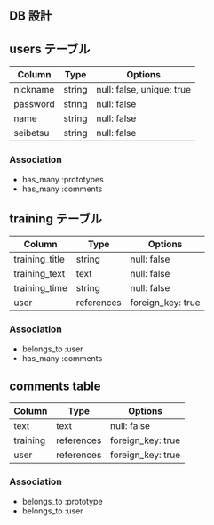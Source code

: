 ## DB 設計

## users テーブル

| Column             | Type                | Options                  |
|--------------------|---------------------|------------------------- |
| nickname           | string              | null: false, unique: true|
| password           | string              | null: false              |
| name               | string              | null: false              |
| seibetsu           | string              | null: false              |

### Association

* has_many :prototypes
* has_many :comments

## training テーブル

| Column                              | Type       | Options           |
|-------------------------------------|------------|-------------------|
| training_title                      | string     | null: false       |
| training_text                       | text       | null: false       |
| training_time                       | string     | null: false       |
| user                                | references | foreign_key: true |

### Association

- belongs_to :user
- has_many :comments

## comments table

| Column      | Type       | Options           |
|-------------|------------|-------------------|
| text        | text       | null: false       |
| training    | references | foreign_key: true |
| user        | references | foreign_key: true |

### Association

- belongs_to :prototype
- belongs_to :user